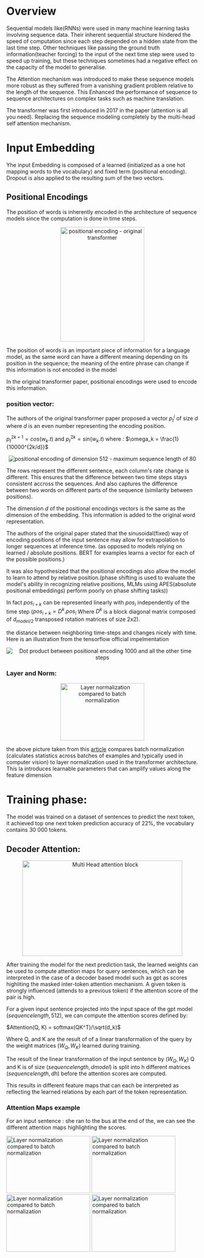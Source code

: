 # Overview

Sequential models like(RNNs) were used in many machine learning tasks involving sequence data. Their inherent sequential structure hindered the speed of computation since each step depended on a hidden state from the last time step. Other techniques like passing the ground truth information(teacher forcing) to the input of the next time step were used to speed up training, but these techniques sometimes had a negative effect on the capacity of the model to generalise.

The Attention mechanism was introduced to make these sequence models more robust as they suffered from a vanishing gradient problem relative to the length of the sequence. This Enhanced the performance of sequence to sequence architectures on complex tasks such as machine translation.

The transformer was first introduced in 2017 in the paper (attention is all you need). Replacing the sequence modeling completely by the multi-head self attention mechanism.


# Input Embedding 

Yhe input Embedding is composed of a learned (initialized as a one hot mapping words to the vocabulary) and fixed term (positional encoding). Dropout is also applied to the resulting sum of the two vectors.

## Positional Encodings

The position of words is inherently encoded in the architecture of sequence models since the computation is done in time steps.


<div align="center">
    <img src="images/pos_encoding.PNG" width=220 height=300 alt="positional encoding - original transformer">
</div>

The position of words is an important piece of information for a language model, as the same word can have a different meaning depending on its position in the sequence; the meaning of the entire phrase can change if this information is not encoded in the model

In the original transformer paper, positional encodings were used to encode this information.

### position vector:

The authors of the original transformer paper proposed a vector $p_t^i$ of size $d$ where $d$ is an even number representing the encoding position.


$p_t^{2k+1} = cos(w_k.t)$     and    $p_t^{2k} = sin(w_k.t)$    where :    $\omega_k = \frac{1}{10000^{2k/d}}$

<div align="center">
    <img src="images/pos_encoding1.png" alt="positional encoding of dimension 512 - maximum sequence length of 80">
</div>


The rows represent the different sentence, each column's rate change is different. This ensures that the difference between two time steps stays consistent accross the sequences. And also captures the difference between two words on different parts of the sequence (similarity between positions).

The dimension $d$ of the positional encodings vectors is the same as the dimension of the embedding. This information is added to the original word representation.

The authors of the original paper stated that the sinusoidal(fixed) way of encoding positions of the input sentence may allow for extrapolation to longer sequences at inference time. (as opposed to models relying on learned / absolute positions. BERT for examples learns a vector for each of the possible positions.)

It was also hypothesized that the positional encodings also allow the model to learn to attend by relative position.(phase shifting is used to evaluate the model's ability in recognizing relative positions, MLMs using APES(absolute positional embeddings) perform poorly on phase shifting tasks))

In fact $pos_{i+k}$ can be represented linearly with $pos_i$ independently of the time step ($pos_{i+k} = D^k.pos_i$ Where $D^k$ is a block diagonal matrix composed of $d_{model/2}$ transposed rotation matrices of size 2x2).

the distance between neighboring time-steps and changes nicely with time. Here is an illustration from the tensorflow official impelmentation

<div align="center">
    <img src="images/dot_prod.png" alt="Dot product between positional encoding 1000 and all the other time steps">
</div>


### Layer and Norm:

<div align="center">
    <img src="images/LN_BN.PNG" width=220 height=150 alt="Layer normalization compared to batch normalization">
</div>

the above picture taken from this [article](https://proceedings.mlr.press/v119/shen20e/shen20e.pdf) compares batch normalization (calculates statistics across batches of examples and typically used in computer vision)
to layer normalization used in the transformer architecture. This la introduces learnable parameters that can amplify values along the feature dimension


# Training phase:


The model was trained on a dataset of sentences to predict the next token, it achieved top one next token prediction accuracy of 22%, the vocabulary contains 30 000 tokens.

## Decoder Attention:

<div align="center">
    <img src="images/multi_head_attention.PNG" width=420 height=250 alt="Multi Head attention block">
</div>

After training the model for the next prediction task, the learned weights can be used to compute attention maps for query sentences, which can be interpreted in the case of a decoder based model such as gpt as scores highliting the masked inter-token attention mechanism. A given token is strongly influenced (attends to a previous token) if the attention score of the pair is high.


For a given input sentence projected into the input space of the gpt model $(sequence length, 512)$, we can compute the attention scores defined by:

$Attention(Q, K) = softmax(QK^T)/\sqrt(d_k)$

Where Q, and K are the result of of a linear transformation of the query by the weight matrices $(W_Q, W_K)$ learned during training.

The result of the linear transformation of the input sentence by $(W_Q, W_K)$ Q and K is of size $(sequence length, dmodel)$ is split into h different matrices $(sequence length, dh)$ before the attention scores are computed.

This results in different feature maps that can each be interpreted as reflecting the learned relations by each part of the token representation.


### Attention Maps example

For an input sentence : she ran to the bus at the end of the, we can see the different attention maps highlighting the scores.

<div align="left">
    <img src="images/Masked_Attention_Heatmap_1.png" width=220 height=150 alt="Layer normalization compared to batch normalization">
    <img src="images/Masked_Attention_Heatmap_2.png" width=220 height=150 alt="Layer normalization compared to batch normalization">
    <img src="images/Masked_Attention_Heatmap_3.png" width=220 height=150 alt="Layer normalization compared to batch normalization">
    <img src="images/Masked_Attention_Heatmap_4.png" width=220 height=150 alt="Layer normalization compared to batch normalization">
</div>
